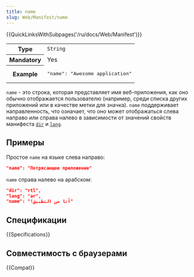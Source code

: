 ```yaml
---
title: name
slug: Web/Manifest/name
---
```


{{QuickLinksWithSubpages('/ru/docs/Web/Manifest')}}

<table class="properties">
  <tbody>
    <tr>
      <th scope="row">Type</th>
      <td><code>String</code></td>
    </tr>
    <tr>
      <th scope="row">Mandatory</th>
      <td>Yes</td>
    </tr>
    <tr>
      <th scope="row">Example</th>
      <td>
        <pre class="brush: json no-line-numbers">
"name": "Awesome application"</pre>
      </td>
    </tr>
  </tbody>
</table>

`name` - это строка, которая представляет имя веб-приложения, как оно обычно отображается пользователю (например, среди списка других приложений или в качестве метки для значка). `name` поддерживает направленность, что означает, что оно может отображаться слева направо или справа налево в зависимости от значений свойств манифеста [`dir`](./dir) и [`lang`](./lang).

## Примеры

Простое `name` на языке слева направо:

```json
"name": "Потрясающее приложение"
```

`name` справа налево на арабском:

```json
"dir": "rtl",
"lang": "ar",
"name": "!أنا من التطبيق"
```

## Спецификации

{{Specifications}}

## Совместимость с браузерами

{{Compat}}
